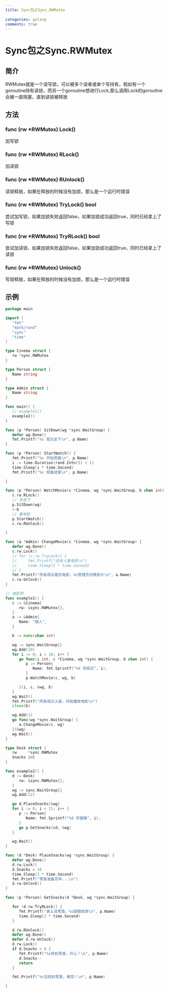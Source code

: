 ```yaml
---
title: Sync包之Sync.RWMutex
 
categories: golang
comments: true
---
```


# Sync包之Sync.RWMutex

## 简介

RWMutex就是一个读写锁，可以被多个读者或单个写持有，假如有一个goroutine持有读锁，而另一个goroutine想进行Lock,那么调用Lock的goroutine会被一直阻塞，直到读锁被释放

<!--more-->



## 方法

### func (rw *RWMutex) Lock()

加写锁

### func (rw *RWMutex) RLock()

加读锁

### func (rw *RWMutex) RUnlock()

读锁释放，如果在释放的时候没有加锁，那么是一个运行时错误

### func (rw *RWMutex) TryLock() bool

尝试加写锁，如果加锁失败返回false，如果加锁成功返回true，同时已经拿上了写锁

### func (rw *RWMutex) TryRLock() bool

尝试加读锁，如果加锁失败返回false，如果加锁成功返回true，同时已经拿上了读锁

### func (rw *RWMutex) Unlock()

写锁释放，如果在释放的时候没有加锁，那么是一个运行时错误

## 示例



```go
package main

import (
   "fmt"
   "math/rand"
   "sync"
   "time"
)

type Cinema struct {
   rw *sync.RWMutex
}

type Person struct {
   Name string
}

type Admin struct {
   Name string
}

func main() {
   // example1()
   example2()
}

func (p *Person) SitDown(wg *sync.WaitGroup) {
   defer wg.Done()
   fmt.Printf("%s 观众坐下\n", p.Name)
}

func (p *Person) StartWatch() {
   fmt.Printf("%s 开始观看\n", p.Name)
   i := time.Duration(rand.Intn(5) + 1)
   time.Sleep(i * time.Second)
   fmt.Printf("%s 观看结束\n", p.Name)

}

func (p *Person) WatchMovie(c *Cinema, wg *sync.WaitGroup, b chan int) {
   c.rw.RLock()
   // 先坐下
   p.SitDown(wg)
   <-b
   // 看电影
   p.StartWatch()
   c.rw.RUnlock()

}

func (a *Admin) ChangeMovie(c *Cinema, wg *sync.WaitGroup) {
   defer wg.Done()
   c.rw.Lock()
   // for !c.rw.TryLock() {
   //     fmt.Printf("还有人看电影\n")
   //     time.Sleep(1 * time.Second)
   // }
   fmt.Printf("所有观众看完电影，%s管理员切换影片\n", a.Name)
   c.rw.Unlock()
}

// 电影院
func example1() {
   c := &Cinema{
      rw: &sync.RWMutex{},
   }
   a := &Admin{
      Name: "强人",
   }

   b := make(chan int)

   wg := sync.WaitGroup{}
   wg.Add(10)
   for i := 0; i < 10; i++ {
      go func(i int, c *Cinema, wg *sync.WaitGroup, b chan int) {
         p := Person{
            Name: fmt.Sprintf("%d 号观众", i),
         }
         p.WatchMovie(c, wg, b)

      }(i, c, &wg, b)
   }
   wg.Wait()
   fmt.Printf("所有观众入座，开始播放电影\n")
   close(b)

   wg.Add(1)
   go func(wg *sync.WaitGroup) {
      a.ChangeMovie(c, wg)
   }(&wg)
   wg.Wait()
}

type Desk struct {
   rw     *sync.RWMutex
   Snacks int
}

func example2() {
   d := Desk{
      rw: &sync.RWMutex{},
   }
   wg := sync.WaitGroup{}
   wg.Add(12)

   go d.PlaceSnacks(&wg)
   for i := 0; i < 11; i++ {
      p := Person{
         Name: fmt.Sprintf("%d 号猿猴", i),
      }
      go p.GetSnacks(&d, &wg)
   }

   wg.Wait()
}

func (d *Desk) PlaceSnacks(wg *sync.WaitGroup) {
   defer wg.Done()
   d.rw.Lock()
   d.Snacks = 10
   time.Sleep(3 * time.Second)
   fmt.Printf("零食准备完毕...\n")
   d.rw.Unlock()
}

func (p *Person) GetSnacks(d *Desk, wg *sync.WaitGroup) {

   for !d.rw.TryRLock() {
      fmt.Printf("桌上没零食，%s望眼欲穿\n", p.Name)
      time.Sleep(2 * time.Second)
   }

   d.rw.RUnlock()
   defer wg.Done()
   defer d.rw.Unlock()
   d.rw.Lock()
   if d.Snacks > 0 {
      fmt.Printf("%s抢到零食，开心！\n", p.Name)
      d.Snacks--
      return
   }

   fmt.Printf("%s没抢到零食，难受！\n", p.Name)

}
```